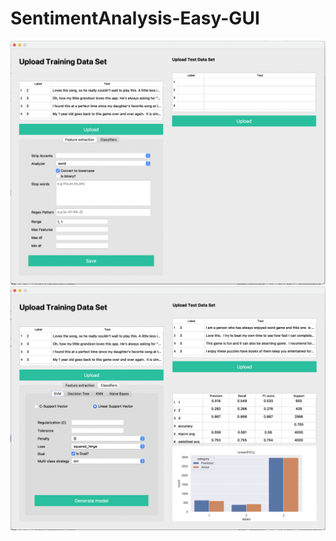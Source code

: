 # SentimentAnalysis-Easy-GUI


<img alt="alt_text" src="Screenshot-1.png" />
<img alt="alt_text" src="Screenshot-2.png" />